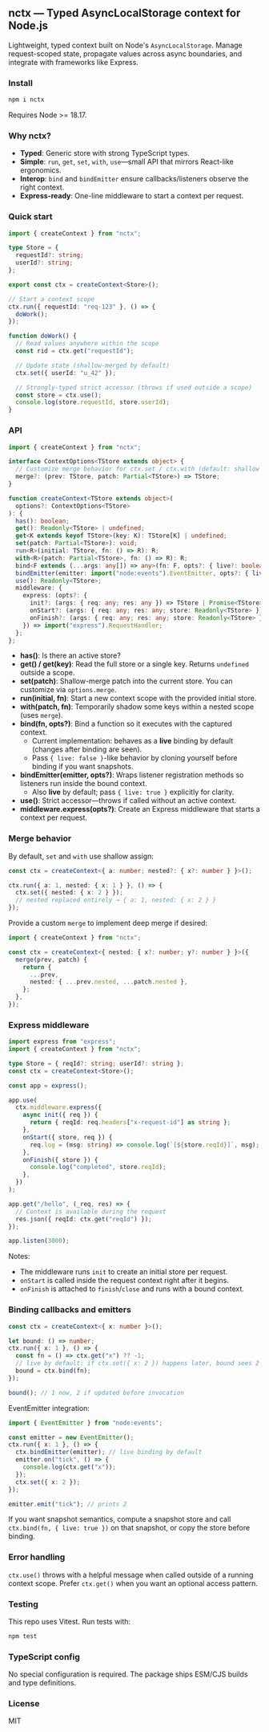 ## nctx — Typed AsyncLocalStorage context for Node.js

Lightweight, typed context built on Node's `AsyncLocalStorage`. Manage request-scoped state, propagate values across async boundaries, and integrate with frameworks like Express.

### Install

```bash
npm i nctx
```

Requires Node >= 18.17.

### Why nctx?

- **Typed**: Generic store with strong TypeScript types.
- **Simple**: `run`, `get`, `set`, `with`, `use`—small API that mirrors React-like ergonomics.
- **Interop**: `bind` and `bindEmitter` ensure callbacks/listeners observe the right context.
- **Express-ready**: One-line middleware to start a context per request.

### Quick start

```ts
import { createContext } from "nctx";

type Store = {
  requestId?: string;
  userId?: string;
};

export const ctx = createContext<Store>();

// Start a context scope
ctx.run({ requestId: "req-123" }, () => {
  doWork();
});

function doWork() {
  // Read values anywhere within the scope
  const rid = ctx.get("requestId");

  // Update state (shallow-merged by default)
  ctx.set({ userId: "u_42" });

  // Strongly-typed strict accessor (throws if used outside a scope)
  const store = ctx.use();
  console.log(store.requestId, store.userId);
}
```

### API

```ts
import { createContext } from "nctx";

interface ContextOptions<TStore extends object> {
  // Customize merge behavior for ctx.set / ctx.with (default: shallow assign)
  merge?: (prev: TStore, patch: Partial<TStore>) => TStore;
}

function createContext<TStore extends object>(
  options?: ContextOptions<TStore>
): {
  has(): boolean;
  get(): Readonly<TStore> | undefined;
  get<K extends keyof TStore>(key: K): TStore[K] | undefined;
  set(patch: Partial<TStore>): void;
  run<R>(initial: TStore, fn: () => R): R;
  with<R>(patch: Partial<TStore>, fn: () => R): R;
  bind<F extends (...args: any[]) => any>(fn: F, opts?: { live?: boolean }): F;
  bindEmitter(emitter: import("node:events").EventEmitter, opts?: { live?: boolean }): void;
  use(): Readonly<TStore>;
  middleware: {
    express: (opts?: {
      init?: (args: { req: any; res: any }) => TStore | Promise<TStore>;
      onStart?: (args: { req: any; res: any; store: Readonly<TStore> }) => void;
      onFinish?: (args: { req: any; res: any; store: Readonly<TStore> }) => void;
    }) => import("express").RequestHandler;
  };
};
```

- **has()**: Is there an active store?
- **get() / get(key)**: Read the full store or a single key. Returns `undefined` outside a scope.
- **set(patch)**: Shallow-merge patch into the current store. You can customize via `options.merge`.
- **run(initial, fn)**: Start a new context scope with the provided initial store.
- **with(patch, fn)**: Temporarily shadow some keys within a nested scope (uses `merge`).
- **bind(fn, opts?)**: Bind a function so it executes with the captured context.
  - Current implementation: behaves as a **live** binding by default (changes after binding are seen).
  - Pass `{ live: false }`-like behavior by cloning yourself before binding if you want snapshots.
- **bindEmitter(emitter, opts?)**: Wraps listener registration methods so listeners run inside the bound context.
  - Also **live** by default; pass `{ live: true }` explicitly for clarity.
- **use()**: Strict accessor—throws if called without an active context.
- **middleware.express(opts?)**: Create an Express middleware that starts a context per request.

### Merge behavior

By default, `set` and `with` use shallow assign:

```ts
const ctx = createContext<{ a: number; nested?: { x?: number } }>();

ctx.run({ a: 1, nested: { x: 1 } }, () => {
  ctx.set({ nested: { x: 2 } });
  // nested replaced entirely → { a: 1, nested: { x: 2 } }
});
```

Provide a custom `merge` to implement deep merge if desired:

```ts
import { createContext } from "nctx";

const ctx = createContext<{ nested: { x?: number; y?: number } }>({
  merge(prev, patch) {
    return {
      ...prev,
      nested: { ...prev.nested, ...patch.nested },
    };
  },
});
```

### Express middleware

```ts
import express from "express";
import { createContext } from "nctx";

type Store = { reqId?: string; userId?: string };
const ctx = createContext<Store>();

const app = express();

app.use(
  ctx.middleware.express({
    async init({ req }) {
      return { reqId: req.headers["x-request-id"] as string };
    },
    onStart({ store, req }) {
      req.log = (msg: string) => console.log(`[${store.reqId}]`, msg);
    },
    onFinish({ store }) {
      console.log("completed", store.reqId);
    },
  })
);

app.get("/hello", (_req, res) => {
  // Context is available during the request
  res.json({ reqId: ctx.get("reqId") });
});

app.listen(3000);
```

Notes:
- The middleware runs `init` to create an initial store per request.
- `onStart` is called inside the request context right after it begins.
- `onFinish` is attached to `finish`/`close` and runs with a bound context.

### Binding callbacks and emitters

```ts
const ctx = createContext<{ x: number }>();

let bound: () => number;
ctx.run({ x: 1 }, () => {
  const fn = () => ctx.get("x") ?? -1;
  // live by default: if ctx.set({ x: 2 }) happens later, bound sees 2
  bound = ctx.bind(fn);
});

bound(); // 1 now, 2 if updated before invocation
```

EventEmitter integration:

```ts
import { EventEmitter } from "node:events";

const emitter = new EventEmitter();
ctx.run({ x: 1 }, () => {
  ctx.bindEmitter(emitter); // live binding by default
  emitter.on("tick", () => {
    console.log(ctx.get("x"));
  });
  ctx.set({ x: 2 });
});

emitter.emit("tick"); // prints 2
```

If you want snapshot semantics, compute a snapshot store and call `ctx.bind(fn, { live: true })` on that snapshot, or copy the store before binding.

### Error handling

`ctx.use()` throws with a helpful message when called outside of a running context scope. Prefer `ctx.get()` when you want an optional access pattern.

### Testing

This repo uses Vitest. Run tests with:

```bash
npm test
```

### TypeScript config

No special configuration is required. The package ships ESM/CJS builds and type definitions.

### License

MIT


